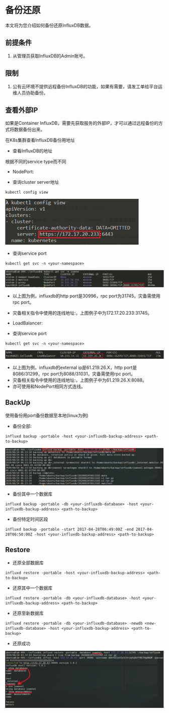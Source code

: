 # 备份还原

本文将为您介绍如何备份还原InfluxDB数据。

## 前提条件

1. 从管理员获取InfluxDB的Admin账号。

## 限制

1. 公有云环境不提供远程备份InfluxDB的功能，如果有需要，请发工单给平台运维人员协助备份。

## 查看外部IP

如果是Container InfluxDB，需要先获取服务的外部IP，才可以通过远程备份的方式将数据备份出来。

在K8s集群查看InfluxDB备份用地址

- 查看InfluxDB的地址

根据不同的service type而不同

- NodePort:

- 查询cluster server地址
```
kubectl config view
```

![image-get-server](./images/influxdb_backup_server.PNG)

- 查询service port

```
kubectl get svc -n <your-namespace>
```

![image-get-port](./images/influxdb_backup_port.PNG)

- 以上图为例，influxdb的http port是30996，rpc port为31745，灾备需使用rpc port。
- 灾备相关指令中使用的连线地址<cluster-server>:<rpc-port>，上图例子中为172.17.20.233:31745。

- LoadBalancer:

- 查询service port

```
kubectl get svc -n <your-namespace>
```

![image-get-ip](./images/influxdb_backup_ip.PNG)

- 以上图为例，influxdb的external ip是61.219.26.X，http port是8086/31299，rpc port为8088/31031，灾备需使用rpc port。
- 灾备相关指令中使用的连线地址<external-ip>:<rpc-port>，上图例子中为61.219.26.X:8088。
- 亦可使用和NodePort相同方式连线。

## BackUp

使用备份用port备份数据至本地(linux为例)

- 备份全部:
```
influxd backup -portable -host <your-influxdb-backup-address> <path-to-backup>
```
![image-backup](./images/influxdb_backup_1.png)

- 备份其中一个数据库
```
influxd backup -portable -db <your-influxdb-database> -host <your-influxdb-backup-address> <path-to-backup>
```

- 备份特定时间区段
```
influxd backup -portable -start 2017-04-28T06:49:00Z -end 2017-04-28T06:50:00Z -host <your-influxdb-backup-address> <path-to-backup>
```

## Restore

- 还原全部数据库

```
influxd restore -portable -host <your-influxdb-backup-address> <path-to-backup>
```

- 还原其中一个数据库

```
influxd restore -portable -db <your-influxdb-database> -host <your-influxdb-backup-address> <path-to-backup>
```

- 还原至新数据库

```
influxd restore -portable -db <your-influxdb-database> -newdb <new-influxdb-database> -host <your-influxdb-backup-address> <path-to-backup>
```

- 还原成功

![image-backup-restore](./images/influxdb_backup_restore.PNG)

